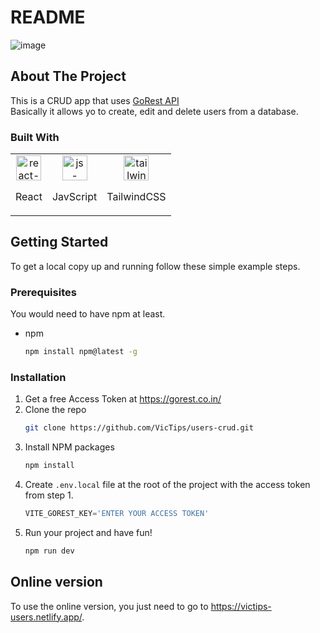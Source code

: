 # README
![image](https://github.com/VicTips/users-crud/assets/85517004/2f894261-558c-45c6-b3b7-510dc7f5bd67)

## About The Project
This is a CRUD app that uses <a href="https://gorest.co.in/">GoRest API</a> <br/>
Basically it allows yo to create, edit and delete users from a database.

### Built With
<table>
  <tr>
    <td align="center">
      <img src="https://cdn.jsdelivr.net/gh/devicons/devicon/icons/react/react-original.svg" alt="react-logo" width="40" height="40" />
      <p>React</p>
    </td>
    <td align="center">
      <img src="https://cdn.jsdelivr.net/gh/devicons/devicon/icons/javascript/javascript-plain.svg" alt="js-logo" width="40" height="40" />
      <p>JavScript</p>
    </td>
    <td align="center">
      <img src="https://cdn.jsdelivr.net/gh/devicons/devicon/icons/tailwindcss/tailwindcss-plain.svg" alt="tailwindcss-logo" width="40" height="40" />
      <p>TailwindCSS</p>
    </td>
  </tr>
</table>

## Getting Started

To get a local copy up and running follow these simple example steps.

### Prerequisites

You would need to have npm at least.
* npm
  ```sh
  npm install npm@latest -g
  ```

### Installation

1. Get a free Access Token at https://gorest.co.in/
2. Clone the repo
   ```sh
   git clone https://github.com/VicTips/users-crud.git
   ```
3. Install NPM packages
   ```sh
   npm install
   ```
4. Create `.env.local` file at the root of the project with the access token from step 1.
   ```js
   VITE_GOREST_KEY='ENTER YOUR ACCESS TOKEN'
   ```
5. Run your project and have fun!
   ```sh
   npm run dev
   ```
   
## Online version

To use the online version, you just need to go to https://victips-users.netlify.app/.

          
          

